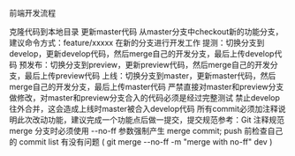 前端开发流程

克隆代码到本地目录
更新master代码
从master分支中checkout新的功能分支，建议命令方式：feature/xxxxx
在新的分支进行开发工作
提测：切换分支到develop，更新develop代码，然后merge自己的开发分支，最后上传develop代码
预发布：切换分支到preview，更新preview代码，然后merge自己的开发分支，最后上传preview代码
上线：切换分支到master，更新master代码，然后merge自己的开发分支，最后上传master代码
严禁直接对master和preview分支做修改，对master和preview分支合入的代码必须是经过完整测试
禁止develop往外合并，这会造成上线时master被合入develop代码
所有commit必须加注释说明此次改动功能，建议完成一个功能点后做一提交，提交规范参考：Git 注释规范
merge 分支时必须使用 --no-ff 参数强制产生 merge commit; push 前检查自己的 commit list 有没有问题  ( git merge --no-ff -m "merge with no-ff" dev )